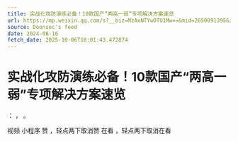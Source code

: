 ```yaml
---
title: 实战化攻防演练必备！10款国产“两高一弱”专项解决方案速览
url: https://mp.weixin.qq.com/s?__biz=MzAxNTYwOTU1Mw==&mid=2650091395&idx=1&sn=2d3353954267231145bb5d13e58924f3
source: Doonsec's feed
date: 2024-08-16
fetch_date: 2025-10-06T18:01:43.472874
---
```


# 实战化攻防演练必备！10款国产“两高一弱”专项解决方案速览

：
，
。

视频
小程序
赞
，轻点两下取消赞
在看
，轻点两下取消在看